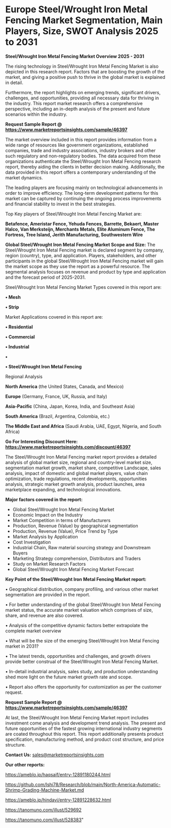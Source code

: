 # Europe Steel/Wrought Iron Metal Fencing Market Segmentation, Main Players, Size, SWOT Analysis 2025 to 2031

<Strong> Steel/Wrought Iron Metal Fencing Market Overview 2025 - 2031</strong>

The rising technology in Steel/Wrought Iron Metal Fencing Market is also depicted in this research report. Factors that are boosting the growth of the market, and giving a positive push to thrive in the global market is explained in detail.

Furthermore, the report highlights on emerging trends, significant drivers, challenges, and opportunities, providing all necessary data for thriving in the industry. This report market research offers a comprehensive perspective, including an in-depth analysis of the present and future scenarios within the industry.

<strong>Request Sample Report @ <a href=https://www.marketreportsinsights.com/sample/46397>https://www.marketreportsinsights.com/sample/46397</a></strong>

The market overview included in this report provides information from a wide range of resources like government organizations, established companies, trade and industry associations, industry brokers and other such regulatory and non-regulatory bodies. The data acquired from these organizations authenticate the Steel/Wrought Iron Metal Fencing research report, thereby aiding the clients in better decision making. Additionally, the data provided in this report offers a contemporary understanding of the market dynamics.

The leading players are focusing mainly on technological advancements in order to improve efficiency. The long-term development patterns for this market can be captured by continuing the ongoing process improvements and financial stability to invest in the best strategies.

Top Key players of Steel/Wrought Iron Metal Fencing Market are:

<strong>Betafence, Ameristar Fence, Yehuda Fences, Barrette, Bekaert, Master Halco, Van Merksteijn, Merchants Metals, Elite Aluminum Fence, The Fortress, Tree Island, Jerith Manufacturing, Southwestern Wire</strong>

<strong><b>Global Steel/Wrought Iron Metal Fencing Market Scope and Size:</b></strong>
The Steel/Wrought Iron Metal Fencing market is declared segment by company, region (country), type, and application. Players, stakeholders, and other participants in the global Steel/Wrought Iron Metal Fencing market will gain the market scope as they use the report as a powerful resource. The segmental analysis focuses on revenue and product by type and application and the forecast period of 2025-2031.

Steel/Wrought Iron Metal Fencing Market Types covered in this report are:

<strong>•  Mesh

•  Strip</strong>

Market Applications covered in this report are:

<strong>•  Residential

•  Commercial

•  Industrial

•  

•  Steel/Wrought Iron Metal Fencing</strong> 

Regional Analysis

<strong>North America</strong> (the United States, Canada, and Mexico)

<strong>Europe</strong> (Germany, France, UK, Russia, and Italy)

<strong>Asia-Pacific</strong> (China, Japan, Korea, India, and Southeast Asia)

<strong>South America</strong> (Brazil, Argentina, Colombia, etc.)

<strong>The Middle East and Africa</strong> (Saudi Arabia, UAE, Egypt, Nigeria, and South Africa)

<strong>Go For Interesting Discount Here: <a href=https://www.marketreportsinsights.com/discount/46397>https://www.marketreportsinsights.com/discount/46397</a></strong>

The Steel/Wrought Iron Metal Fencing market report provides a detailed analysis of global market size, regional and country-level market size, segmentation market growth, market share, competitive Landscape, sales analysis, impact of domestic and global market players, value chain optimization, trade regulations, recent developments, opportunities analysis, strategic market growth analysis, product launches, area marketplace expanding, and technological innovations.

<strong><b>Major factors covered in the report:</b></strong>
<ul>
  <li>Global Steel/Wrought Iron Metal Fencing Market </li>
  <li>Economic Impact on the Industry</li>
  <li>Market Competition in terms of Manufacturers</li>
  <li>Production, Revenue (Value) by geographical segmentation</li>
  <li>Production, Revenue (Value), Price Trend by Type</li>
  <li>Market Analysis by Application</li>
  <li>Cost Investigation</li>
  <li>Industrial Chain, Raw material sourcing strategy and Downstream Buyers</li>
  <li>Marketing Strategy comprehension, Distributors and Traders</li>
  <li>Study on Market Research Factors</li>
  <li>Global Steel/Wrought Iron Metal Fencing Market Forecast</li>
</ul>

<strong><b>Key Point of the Steel/Wrought Iron Metal Fencing Market report:</b></strong>

• Geographical distribution, company profiling, and various other market segmentation are provided in the report.

• For better understanding of the global Steel/Wrought Iron Metal Fencing market status, the accurate market valuation which comprises of size, share, and revenue are also covered.

• Analysis of the competitive dynamic factors better extrapolate the complete market overview

• What will be the size of the emerging Steel/Wrought Iron Metal Fencing market in 2031?

• The latest trends, opportunities and challenges, and growth drivers provide better construal of the Steel/Wrought Iron Metal Fencing Market.

• In-detail industrial analysis, sales study, and production understanding shed more light on the future market growth rate and scope.

• Report also offers the opportunity for customization as per the customer request.

<strong>Request Sample Report @ <a href=https://www.marketreportsinsights.com/sample/46397>https://www.marketreportsinsights.com/sample/46397</a></strong>

At last, the Steel/Wrought Iron Metal Fencing Market report includes investment come analysis and development trend analysis. The present and future opportunities of the fastest growing international industry segments are coated throughout this report. This report additionally presents product specification, manufacturing method, and product cost structure, and price structure.

<strong>Contact Us:</strong>
sales@marketreportsinsights.com

<strong>Our other reports:</strong>

<a href=https://ameblo.jp/haqsaif/entry-12891180244.html>https://ameblo.jp/haqsaif/entry-12891180244.html</a>

<a href=https://github.com/Ishi78/Research/blob/main/North-America-Automatic-Shrimp-Grading-Machine-Market.md>https://github.com/Ishi78/Research/blob/main/North-America-Automatic-Shrimp-Grading-Machine-Market.md</a>

<a href=https://ameblo.jp/hindavi/entry-12891228632.html>https://ameblo.jp/hindavi/entry-12891228632.html</a>

<a href=https://tanomuno.com/illust/529692>https://tanomuno.com/illust/529692</a>

<a href=https://tanomuno.com/illust/528383>https://tanomuno.com/illust/528383</a>"
